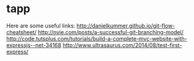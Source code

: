 # tapp

Here are some useful links:
http://danielkummer.github.io/git-flow-cheatsheet/
http://nvie.com/posts/a-successful-git-branching-model/
http://code.tutsplus.com/tutorials/build-a-complete-mvc-website-with-expressjs--net-34168
http://www.ultrasaurus.com/2014/08/test-first-express/
